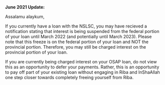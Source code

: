 **June 2021 Update:**

Assalamu alaykum,

If you currently have a loan with the NSLSC, you may have recieved a notification stating that interest is being suspended from the federal portion of your loan until March 2022 (and potentially until March 2023). Please note that this freeze is on the federal portion of your loan and NOT the provincial portion. Therefore, you may still be charged interest on the provincial portion of your loan.

If you are currently being charged interest on your OSAP loan, do not view this as an opportunity to defer your payments. Rather, this is an opportunity to pay off part of your existing loan without engaging in Riba and InShaAllah one step closer towards completely freeing yourself from Riba.